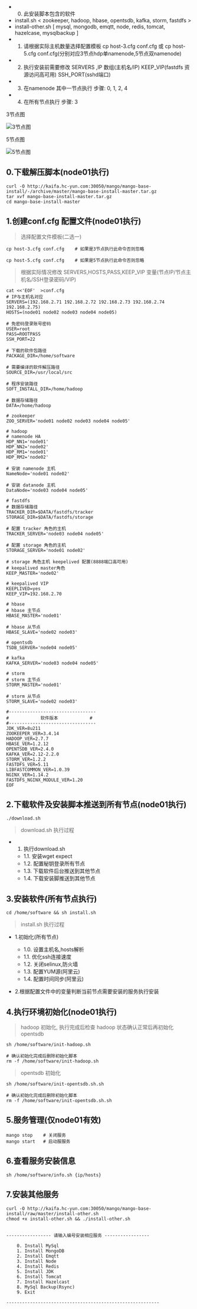  - 0. 此安装脚本包含的软件
  - install.sh < zookeeper, hadoop, hbase, opentsdb, kafka, storm, fastdfs >
  - install-other.sh [ mysql, mongodb, emqtt, node, redis, tomcat, hazelcase, mysqlbackup ]
 - 1. 请根据实际主机数量选择配置模板 cp host-3.cfg conf.cfg 或 cp host-5.cfg conf.cfg(分别对应3节点hdp单namenode,5节点双namenode)
 - 2. 执行安装前需要修改 SERVERS ,IP 数组(主机名/IP) KEEP_VIP(fastdfs 资源访问高可用) SSH_PORT(sshd端口)
 - 3. 在namenode 其中一节点执行 步骤: 0, 1, 2, 4
 - 4. 在所有节点执行 步骤: 3

3节点图

![3节点图](./image/host-3.png)

5节点图

![5节点图](./image/host-5.png)


## 0.下载解压脚本(node01执行)

```
curl -O http://kaifa.hc-yun.com:30050/mango/mango-base-install/-/archive/master/mango-base-install-master.tar.gz
tar xvf mango-base-install-master.tar.gz
cd mango-base-install-master
```


## 1.创建conf.cfg 配置文件(node01执行)

> 选择配置文件模板(二选一)

    cp host-3.cfg conf.cfg    # 如果是3节点执行此命令否则忽略

    cp host-5.cfg conf.cfg    # 如果是5节点执行此命令否则忽略

> 根据实际情况修改 SERVERS,HOSTS,PASS,KEEP_VIP 变量(节点IP/节点主机名/SSH登录密码/VIP)

```
cat <<'EOF'  >conf.cfg
# IP与主机名对应
SERVERS=(192.168.2.71 192.168.2.72 192.168.2.73 192.168.2.74 192.168.2.75)
HOSTS=(node01 node02 node03 node04 node05)

# 免密码登录账号密码
USER=root
PASS=ROOTPASS
SSH_PORT=22

# 下载的软件包路径
PACKAGE_DIR=/home/software

# 需要编译的软件解压路径
SOURCE_DIR=/usr/local/src

# 程序安装路径
SOFT_INSTALL_DIR=/home/hadoop

# 数据存储路径
DATA=/home/hadoop

# zookeeper
ZOO_SERVER='node01 node02 node03 node04 node05'

# hadoop
# namenode HA
HDP_NN1='node01'
HDP_NN2='node02'
HDP_RM1='node01'
HDP_RM2='node02'

# 安装 namenode 主机
NameNode='node01 node02'

# 安装 datanode 主机
DataNode='node03 node04 node05'

# fastdfs
# 数据存储路径
TRACKER_DIR=$DATA/fastdfs/tracker
STORAGE_DIR=$DATA/fastdfs/storage

# 配置 tracker 角色的主机
TRACKER_SERVER='node03 node04 node05'

# 配置 storage 角色的主机
STORAGE_SERVER='node01 node02'

# storage 角色主机 keepelived 配置(8888端口高可用)
# keepalived master角色
KEEP_MASTER='node02'

# keepalived VIP
KEEPLIVED=yes
KEEP_VIP=192.168.2.70

# hbase 
# hbase 主节点
HBASE_MASTER='node01'

# hbase 从节点
HBASE_SLAVE='node02 node03'

# opentsdb
TSDB_SERVER='node04 node05'

# kafka
KAFKA_SERVER='node03 node04 node05'

# storm
# storm 主节点
STORM_MASTER='node01'

# storm 从节点
STORM_SLAVE='node02 node03'

#---------------------------------
#            软件版本            #
#---------------------------------
JDK_VER=8u211
ZOOKEEPER_VER=3.4.14
HADOOP_VER=2.7.7
HBASE_VER=1.2.12
OPENTSDB_VER=2.4.0
KAFKA_VER=2.12-2.2.0
STORM_VER=1.2.2
FASTDFS_VER=5.11
LIBFASTCOMMON_VER=1.0.39
NGINX_VER=1.14.2
FASTDFS_NGINX_MODULE_VER=1.20
EOF
```

## 2.下载软件及安装脚本推送到所有节点(node01执行)


    ./download.sh

> download.sh 执行过程

 - 1. 执行download.sh
   - 1.1. 安装wget expect
   - 1.2. 配置秘钥登录所有节点
   - 1.3. 下载软件后台推送到其他节点
   - 1.4. 下载安装脚推送到其他节点

## 3.安装软件(所有节点执行)

    cd /home/software && sh install.sh

> install.sh 执行过程

 - 1.初始化(所有节点)
   - 1.0. 设置主机名,hosts解析
   - 1.1. 优化ssh连接速度
   - 1.2. 关闭selinux,防火墙
   - 1.3. 配置YUM源(阿里云)
   - 1.4. 配置时间同步(阿里云)

 - 2.根据配置文件中的变量判断当前节点需要安装的服务执行安装

## 4.执行环境初始化(node01执行)

> hadoop 初始化, 执行完成后检查 hadoop 状态确认正常后再初始化 opentsdb

    sh /home/software/init-hadoop.sh
    
    # 确认初始化完成后删除初始化脚本
    rm -f /home/software/init-hadoop.sh

> opentsdb 初始化

    sh /home/software/init-opentsdb.sh.sh
    
    # 确认初始化完成后删除初始化脚本
    rm -f /home/software/init-opentsdb.sh.sh

## 5.服务管理(仅node01有效)

    mango stop    # 关闭服务
    mango start   # 启动服服务

## 6.查看服务安装信息

    sh /home/software/info.sh {ip/hosts}

## 7.安装其他服务

```
curl -O http://kaifa.hc-yun.com:30050/mango/mango-base-install/raw/master/install-other.sh
chmod +x install-other.sh && ./install-other.sh


----------------- 请输入编号安装相应服务 -----------------

    0. Install MySql
    1. Install MongoDB
    2. Install Emqtt
    3. Install Node
    4. Install Redis
    5. Install JDK
    6. Install Tomcat
    7. Install Hazelcast
    8. MySql Backup(Rsync)
    9. Exit

----------------------------------------------------------
```
